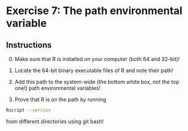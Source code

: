 # Exercise 7: The path environmental variable

## Instructions

0. Make sure that R is installed on your computer (both 64 and 32-bit)!

1. Locate the 64-bit binary executable files of R and note their path!

2. Add this path to the system-wide (the bottom white box, not the top one!) path environmental variables!

3. Prove that R is on the path by running

``` bash
Rscript --version
```

from different directories using git bash!



